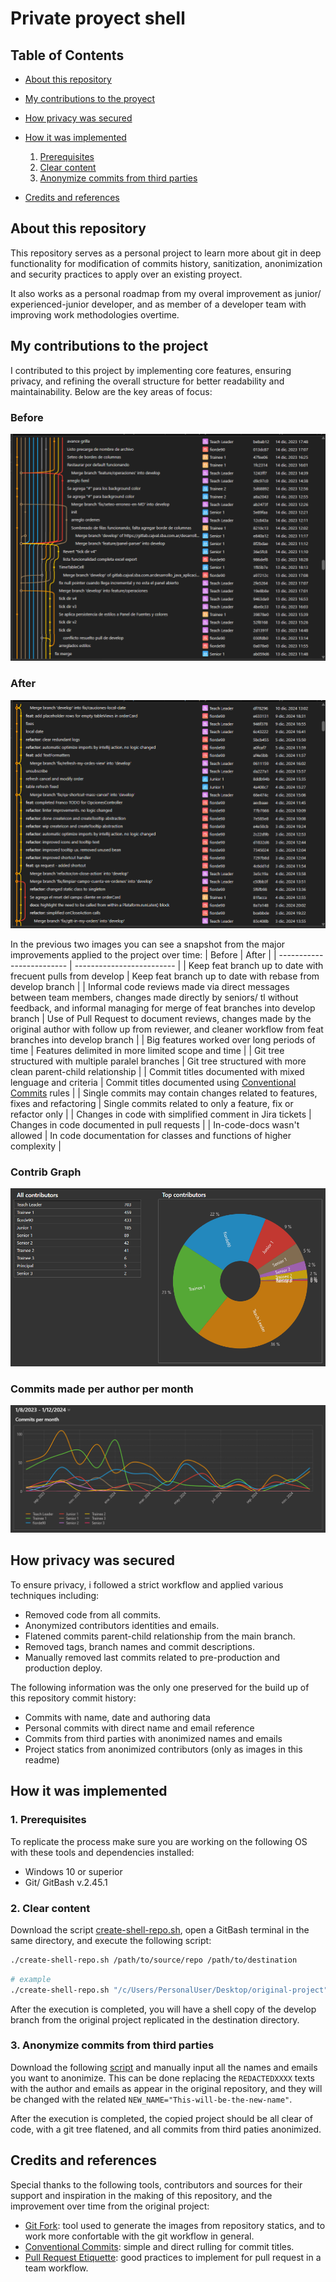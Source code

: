 # Private proyect shell

## Table of Contents

  * [About this repository](#about-this-repository)
  
  * [My contributions to the proyect](#my-contributions-to-the-proyect)
  
  * [How privacy was secured](#how-privacy-was-secured)

  * [How it was implemented](#how-it-was-implemented)
    1. [Prerequisites](#prerequisites)
    2. [Clear content](#clear-content)
    3. [Anonymize commits from third parties](#anonymize-commits-from-third-parties)

  * [Credits and references](#credits-and-references)


## About this repository
This repository serves as a personal project to learn more about git in deep functionality for modification of commits history, sanitization, anonimization and security practices to apply over an existing proyect.

It also works as a personal roadmap from my overal improvement as junior/ experienced-junior developer, and as member of a developer team with improving work methodologies overtime.


## My contributions to the project
I contributed to this project by implementing core features, ensuring privacy, and refining the overall structure for better readability and maintainability. Below are the key areas of focus:

### Before
<p align="center">
  <img src="https://github.com/MartinFiorde/private-project-shell/blob/main/assets/before.png" />
</p>

### After
<p align="center">
  <img src="https://github.com/MartinFiorde/private-project-shell/blob/main/assets/after.png" />
</p>

In the previous two images you can see a snapshot from the major improvements applied to the project over time:
| Before                    | After                     |
| ------------------------- | ------------------------- |
| Keep feat branch up to date with frecuent pulls from develop | Keep feat branch up to date with rebase from develop branch            |
| Informal code reviews made via direct messages between team members, changes made directly by seniors/ tl without feedback, and informal managing for merge of feat branches into develop branch | Use of Pull Request to document reviews, changes made by the original author with follow up from reviewer, and cleaner workflow from feat branches into develop branch    |
| Big features worked over long periods of time             | Features delimited in more limited scope and time                                     |
| Git tree structured with multiple paralel branches    | Git tree structured with more clean parent-child relationship            |
| Commit titles documented with mixed lenguage and criteria | Commit titles documented using [Conventional Commits](https://www.conventionalcommits.org/en/v1.0.0/) rules |
| Single commits may contain changes related to features, fixes and refactoring | Single commits related to only a feature, fix or refactor only |
| Changes in code with simplified comment in Jira tickets | Changes in code documented in pull requests |
| In-code-docs wasn't allowed           | In code documentation for classes and functions of higher complexity |

### Contrib Graph

<p align="center">
  <img src="https://github.com/MartinFiorde/private-project-shell/blob/main/assets/contrib_graph.png" />
</p>

### Commits made per author per month

<p align="center">
  <img src="https://github.com/MartinFiorde/private-project-shell/blob/main/assets/commits_per_month.png" />
</p>


## How privacy was secured
To ensure privacy, i followed a strict workflow and applied various techniques including:

- Removed code from all commits.
- Anonymized contributors identities and emails.
- Flatened commits parent-child relationship from the main branch.
- Removed tags, branch names and commit descriptions.
- Manually removed last commits related to pre-production and production deploy.

The following information was the only one preserved for the build up of this repository commit history:

- Commits with name, date and authoring data
- Personal commits with direct name and email reference
- Commits from third parties with anonimized names and emails
- Project statics from anonimized contributors (only as images in this readme)


## How it was implemented


### 1. Prerequisites
To replicate the process make sure you are working on the following OS with these tools and dependencies installed:

- Windows 10 or superior
- Git/ GitBash v.2.45.1


### 2. Clear content
Download the script [create-shell-repo.sh](https://github.com/MartinFiorde/private-project-shell/blob/main/assets/create-shell-repo.sh), open a GitBash terminal in the same directory, and execute the following script:
```Bash
./create-shell-repo.sh /path/to/source/repo /path/to/destination
```
```Bash
# example
./create-shell-repo.sh "/c/Users/PersonalUser/Desktop/original-project" "/c/Users/PersonalUser/Desktop/shell-proyect"
```

After the execution is completed, you will have a shell copy of the develop branch from the original project replicated in the destination directory.


### 3. Anonymize commits from third parties
Download the following [script](https://github.com/MartinFiorde/private-project-shell/blob/main/assets/git-bash-command-to-change-authors.txt) and manually input all the names and emails you want to anonimize. This can be done replacing the `REDACTEDXXXX` texts with the author and emails as appear in the original repository, and they will be changed with the related `NEW_NAME="This-will-be-the-new-name"`.

After the execution is completed, the copied project should be all clear of code, with a git tree flatened, and all commits from third paties anonimized.


## Credits and references
Special thanks to the following tools, contributors and sources for their support and inspiration in the making of this repository, and the improvement over time from the original project:

- [Git Fork](https://git-fork.com/): tool used to generate the images from repository statics, and to work more confortable with the git workflow in general.
- [Conventional Commits](https://www.conventionalcommits.org/en/v1.0.0/): simple and direct rulling for commit titles.
- [Pull Request Etiquette](https://gist.github.com/mikepea/863f63d6e37281e329f8): good practices to implement for pull request in a team workflow.

